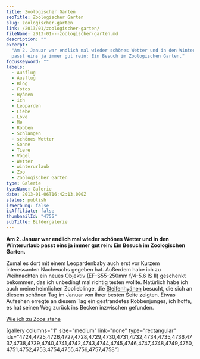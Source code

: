 ```yaml
---
title: Zoologischer Garten
seoTitle: Zoologischer Garten
slug: zoologischer-garten
link: /2013/01/zoologischer-garten/
fileName: 2013-01---zoologischer-garten.md
description: ""
excerpt:
  "Am 2. Januar war endlich mal wieder schönes Wetter und in den Winterurlaub
  passt eins ja immer gut rein: Ein Besuch im Zoologischen Garten."
focusKeyword: ""
labels:
  - Ausflug
  - Ausflug
  - Blog
  - Fotos
  - Hyänen
  - ich
  - Leoparden
  - Liebe
  - Love
  - Me
  - Robben
  - Schlangen
  - schönes Wetter
  - Sonne
  - Tiere
  - Vögel
  - Wetter
  - winterurlaub
  - Zoo
  - Zoologischer Garten
type: Galerie
typeName: Galerie
date: 2013-01-06T16:42:13.000Z
status: publish
isWerbung: false
isAffiliate: false
thumbnailId: "4755"
subTitle: Bildergalerie
---
```


<strong>Am 2. Januar war endlich mal wieder schönes Wetter und in den
Winterurlaub passt eins ja immer gut rein: Ein Besuch im Zoologischen Garten.
</strong>

Zumal es dort mit einem Leopardenbaby auch erst vor Kurzem interessanten
Nachwuchs gegeben hat. Außerdem habe ich zu Weihnachten ein neues Objektiv
(EF-S55-250mm f/4-5.6 IS II) geschenkt bekommen, das ich unbedingt mal richtig
testen wollte. Natürlich habe ich auch meine heimlichen Zoolieblinge, die
<a title="Streifenhyäne" href="http://de.wikipedia.org/wiki/Streifenhyäne">Steifenhyänen</a>
besucht, die sich an diesem schönen Tag im Januar von ihrer besten Seite
zeigten. Etwas Aufsehen erregte an diesem Tag ein gestrandetes Robbenjunges, ich
hoffe, es hat seinen Weg zurück ins Becken inzwischen gefunden.

<a href="http://cardamonchai.com/2015/04/wie-ich-zu-zoos-stehe/">Wie ich zu Zoos
stehe</a>

[gallery columns="1" size="medium" link="none" type="rectangular"
ids="4724,4725,4726,4727,4728,4729,4730,4731,4732,4734,4735,4736,4737,4738,4739,4740,4741,4742,4743,4744,4745,4746,4747,4748,4749,4750,4751,4752,4753,4754,4755,4756,4757,4758"]
